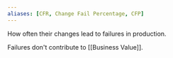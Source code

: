 ```yaml
---
aliases: [CFR, Change Fail Percentage, CFP]
---
```


How often their changes lead to failures in production. 

Failures don't contribute to [[Business Value]].